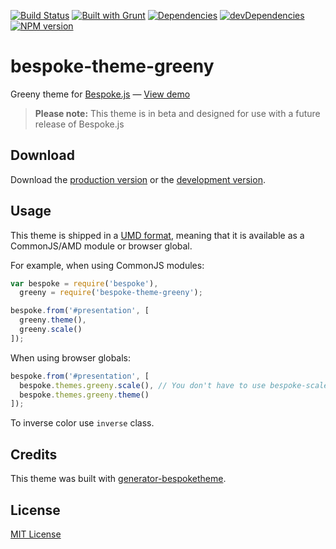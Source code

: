 [![Build Status](https://secure.travis-ci.org/cedced19/bespoke-theme-greeny.png?branch=master)](https://travis-ci.org/cedced19/bespoke-theme-greeny)
[![Built with Grunt](https://cdn.gruntjs.com/builtwith.png)](http://gruntjs.com/)
[![Dependencies](https://david-dm.org/cedced19/bespoke-theme-greeny.png)](https://david-dm.org/cedced19/bespoke-theme-greeny)
[![devDependencies](https://david-dm.org/cedced19/bespoke-theme-greeny/dev-status.png)](https://david-dm.org/cedced19/bespoke-theme-greeny#info=devDependencies)
[![NPM version](https://badge.fury.io/js/bespoke-theme-greeny.svg)](http://badge.fury.io/js/bespoke-theme-greeny)


# bespoke-theme-greeny

Greeny theme for [Bespoke.js](http://markdalgleish.com/projects/bespoke.js) &mdash; [View demo](http://cedced19.github.io/bespoke-theme-greeny/demo/dist)

> **Please note:** This theme is in beta and designed for use with a future release of Bespoke.js

## Download

Download the [production version][min] or the [development version][max].

[min]: https://raw.github.com/cedced19/bespoke-theme-greeny/master/dist/bespoke-theme-greeny.min.js
[max]: https://raw.github.com/cedced19/bespoke-theme-greeny/master/dist/bespoke-theme-greeny.js

## Usage

This theme is shipped in a [UMD format](https://github.com/umdjs/umd), meaning that it is available as a CommonJS/AMD module or browser global.

For example, when using CommonJS modules:

```js
var bespoke = require('bespoke'),
  greeny = require('bespoke-theme-greeny');

bespoke.from('#presentation', [
  greeny.theme(),
  greeny.scale()
]);
```

When using browser globals:

```js
bespoke.from('#presentation', [
  bespoke.themes.greeny.scale(), // You don't have to use bespoke-scale
  bespoke.themes.greeny.theme()
]);
```

To inverse color use `inverse` class.

## Credits

This theme was built with [generator-bespoketheme](https://github.com/markdalgleish/generator-bespoketheme).

## License

[MIT License](http://cedced19.github.io/license/)
